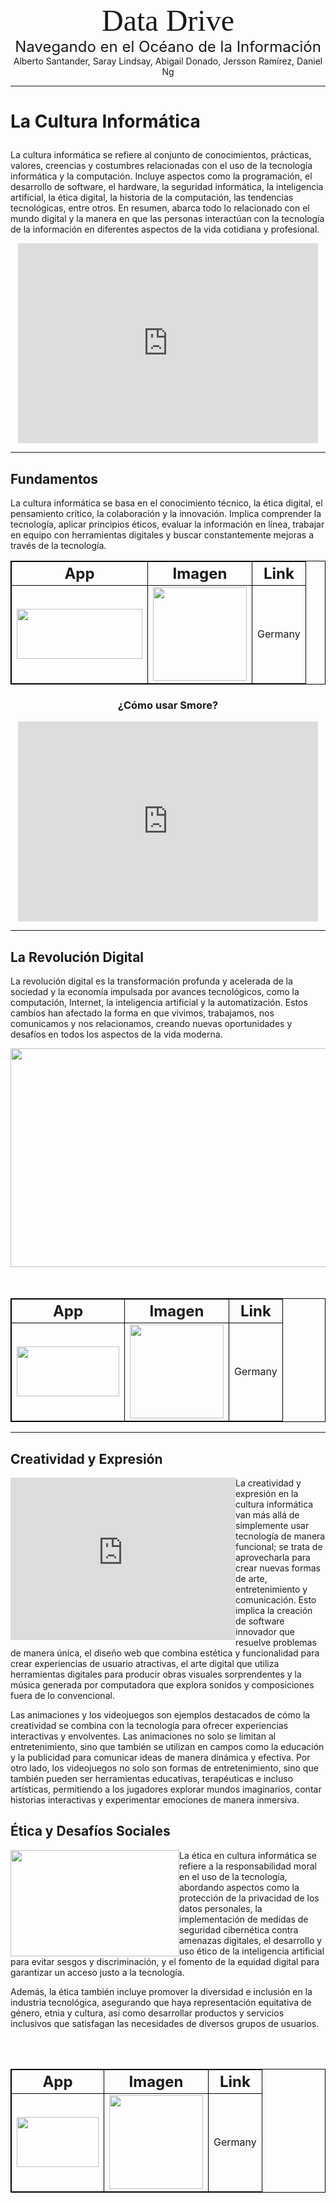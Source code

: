 <!DOCTYPE html>
<html>
<head>
<title>Page Title</title>
<style>
.url { cursor: url(myBall.cur), auto; }
.pointer { cursor: pointer; }
.progress { cursor: progress; }
.wait { cursor: wait; }
.text { cursor: text; }
</style>
</head>
<body>

<center>
<FONT FACE="Times New Roman"
SIZE="18">Data Drive</FONT>
<font size=+2>
<p style="margin-top:0; margin-bottom:0;">Navegando en el Océano de la Información</p>
</font>
<p style="margin-top:0; margin-bottom:0;">Alberto Santander, Saray Lindsay, Abigail Donado, Jersson Ramírez, Daniel Ng</p>
<HR WIDTH="100%" COLOR="Navy"
SIZE="6">
</center>
<h1> <p class="url"> La Cultura Informática</p> </h1>
<p>La cultura informática se refiere al conjunto de conocimientos, prácticas, valores, creencias y costumbres relacionadas con el 
uso de la tecnología informática y la computación. Incluye aspectos como la programación, el desarrollo de software, el hardware, 
la seguridad informática, la inteligencia artificial, la ética digital, la historia de la computación, las tendencias tecnológicas, 
entre otros. En resumen, abarca todo lo relacionado con el mundo digital y la manera en que las personas interactúan con la 
tecnología de la información en diferentes aspectos de la vida cotidiana y profesional.</p>
<center><iframe width="480" height="320" src="https://www.youtube.com/embed/dItetSayGs8" title="50 Cosas que NO sabías de la INFORMÁTICA" frameborder="0" allow="accelerometer; autoplay; clipboard-write; encrypted-media; gyroscope; picture-in-picture; web-share" referrerpolicy="strict-origin-when-cross-origin" allowfullscreen></iframe></center>
<hr WIDTH="100%" COLOR="Navy" 
SIZE="4"> </p>

<h2> Fundamentos </h2>
<p>La cultura informática se basa en el conocimiento técnico, la ética digital, el pensamiento crítico, la colaboración y la innovación. Implica comprender la tecnología, aplicar principios éticos, evaluar la información en línea, trabajar en equipo con herramientas digitales y buscar constantemente mejoras a través de la tecnología.</p>
<style>
table, th, td {
border:1px solid black; }
</style>
<html>
<body>
<table style="width:100%">
  <tr>
    <th> <font size=+2> App </font> </th>
    <th> <font size=+2> Imagen </font> </th>
    <th> <font size=+2> Link </font> </th>
  </tr>
  <tr>
    <td><center><a href="http://www.gigaglitters.com/"><img src="http://www.gigaglitters.com/created/M4FW2KkJIm.gif" width="201"  height="80" border="0"> </a></td>
    <td> <a href="https://www.smore.com/"> <center><img src="https://cbdconsulting.com/wp-content/uploads/2021/09/Icons-_-Tech-Tools-_-Smore.png" width="150" height="150"></center></a></td>
     <td>Germany</td>
  </tr>
  
</table>

<center>
<h3>¿Cómo usar Smore?</h3>
 <iframe width="480" height="320" src="https://www.youtube.com/embed/J4dEhC4LWKc" title="Tutorial de uso de Smore" frameborder="0" allow="accelerometer; autoplay; clipboard-write; encrypted-media; gyroscope; picture-in-picture; web-share" referrerpolicy="strict-origin-when-cross-origin" allowfullscreen></iframe></center>
 <bgsound src="horse.mp3" type="audio/mpeg" autoplay loop="infinite"></bgsound>

<hr WIDTH="100%" COLOR="Navy" 
SIZE="4"> </p>

<h2> La Revolución Digital </h2>
<p>La revolución digital es la transformación profunda y acelerada de la sociedad y la economía impulsada por avances tecnológicos, como la computación, Internet, la inteligencia artificial y la automatización. Estos cambios han afectado la forma en que vivimos, trabajamos, nos comunicamos y nos relacionamos, creando nuevas oportunidades y desafíos en todos los aspectos de la vida moderna.</p>
<center> 
<img src="https://img.etimg.com/thumb/width-420,height-315,imgsize-638053,resizemode-75,msid-84146083/prime/technology-and-startups/booting-up-developer-economy-how-tech-startups-are-helping-coders-build-and-test-software-faster.jpg" width="600"  height="350" border="0"></center>
<br>
<br>
<style>
table, th, td {
border:1px solid black; }
</style>
<html>
<body>
<table style="width:100%">
  <tr>
    <th> <font size=+2> App </font> </th>
    <th> <font size=+2> Imagen </font> </th>
    <th> <font size=+2> Link </font> </th>
  </tr>
  <tr>
    <td><center><a href="http://www.gigaglitters.com/"><img src="http://www.gigaglitters.com/created/k6JbjcWThr.gif" width="164"  height="80" border="0"> </a></td>
    <td> <a href="https://prezi.com/students/?click_source=logged_element&page_location=hero&element_text=for_students&occupation_selector=true"> <center><img src="https://upload.wikimedia.org/wikipedia/commons/thumb/b/b4/Prezi_logo_transparent_2012.svg/1200px-Prezi_logo_transparent_2012.svg.png" width="150" height="150"></center></a></td>
     <td>Germany</td>
  </tr>
</table>

<hr WIDTH="100%" COLOR="Navy" 
SIZE="4"> </p>

<h2> Creatividad y Expresión </h2>
<p><iframe width="360" height="260" style="float:left" src="https://www.youtube.com/embed/8veeUoM_mKQ" title="🥇 Los MEJORES PROGRAMAS de ILUSTRACIÓN DIGITAL Gratis y de Pago (2024)" frameborder="0" allow="accelerometer; autoplay; clipboard-write; encrypted-media; gyroscope; picture-in-picture; web-share" referrerpolicy="strict-origin-when-cross-origin" allowfullscreen></iframe>La creatividad y expresión en la cultura informática van más allá de simplemente usar tecnología de manera funcional; se trata de aprovecharla para crear nuevas formas de arte, entretenimiento y comunicación. Esto implica la creación de software innovador que resuelve problemas de manera única, el diseño web que combina estética y funcionalidad para crear experiencias de usuario atractivas, el arte digital que utiliza herramientas digitales para producir obras visuales sorprendentes y la música generada por computadora que explora sonidos y composiciones fuera de lo convencional.</p>

<p>Las animaciones y los videojuegos son ejemplos destacados de cómo la creatividad se combina con la tecnología para ofrecer experiencias interactivas y envolventes. Las animaciones no solo se limitan al entretenimiento, sino que también se utilizan en campos como la educación y la publicidad para comunicar ideas de manera dinámica y efectiva. Por otro lado, los videojuegos no solo son formas de entretenimiento, sino que también pueden ser herramientas educativas, terapéuticas e incluso artísticas, permitiendo a los jugadores explorar mundos imaginarios, contar historias interactivas y experimentar emociones de manera inmersiva.</p>


<h2> Ética y Desafíos Sociales </h2>
<p><img src="https://i.makeagif.com/media/7-15-2016/-_O_DB.gif" width="270"  height="170" style="float:left"> La ética en cultura informática se refiere a la responsabilidad moral en el uso de la tecnología, abordando aspectos como la protección de la privacidad de los datos personales, la implementación de medidas de seguridad cibernética contra amenazas digitales, el desarrollo y uso ético de la inteligencia artificial para evitar sesgos y discriminación, y el fomento de la equidad digital para garantizar un acceso justo a la tecnología.</p>

<p>Además, la ética también incluye promover la diversidad e inclusión en la industria tecnológica, asegurando que haya representación equitativa de género, etnia y cultura, así como desarrollar productos y servicios inclusivos que satisfagan las necesidades de diversos grupos de usuarios.</p>
<br>
<br>

<style>
table, th, td {
border:1px solid black; }
</style>
<html>
<body>
<table style="width:100%">
  <tr>
    <th> <font size=+2> App </font> </th>
    <th> <font size=+2> Imagen </font> </th>
    <th> <font size=+2> Link </font> </th>
  </tr>
  <tr>
    <td><center><a href="http://www.gigaglitters.com/"><img src="http://www.gigaglitters.com/created/5C2zYJHlEH.gif" width="131"  height="80" border="0"> </a></td>
    <td> <a href="https://prezi.com/students/?click_source=logged_element&page_location=hero&element_text=for_students&occupation_selector=true"> <center><img src="https://freelogopng.com/images/all_img/1656733637logo-canva-png.png" width="150" height="150"></center></a></td>
     <td>Germany</td>
  </tr>
</table>

</body>
</html>
